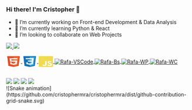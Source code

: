 ### Hi there! I'm Cristopher 👋

- 🔭 I’m currently working on Front-end Development & Data Analysis
- 🌱 I’m currently learning Python & React
- 👯 I’m looking to collaborate on Web Projects

<div>
<a href="https://github.com/cristophermra">
<img  height="150px" src="https://github-readme-stats.vercel.app/api?username=cristophermra&show_icons=true&theme=nightowl"/>
<img  height="150px" src="https://github-readme-stats.vercel.app/api/top-langs/?username=cristophermra&layout=compact&theme=nightowl"/>
</div>

<div style="display: inline_block"><br>
  <img align="center" alt="Rafa-HTML" height="30" width="40" src="https://raw.githubusercontent.com/devicons/devicon/master/icons/html5/html5-original.svg">
  <img align="center" alt="Rafa-CSS" height="30" width="40" src="https://raw.githubusercontent.com/devicons/devicon/master/icons/css3/css3-original.svg">
  <img align="center" alt="Rafa-Js" height="30" width="40" src="https://raw.githubusercontent.com/devicons/devicon/master/icons/javascript/javascript-plain.svg">
  <img align="center" alt="Rafa-VSCode" height="30" width="40" src="https://cdn.jsdelivr.net/gh/devicons/devicon/icons/vscode/vscode-original.svg">
  <img align="center" alt="Rafa-Bs" height="30" width="40" src="https://cdn.jsdelivr.net/gh/devicons/devicon/icons/bootstrap/bootstrap-original.svg">
  <img align="center" alt="Rafa-WP" height="30" width="40" src="https://cdn.jsdelivr.net/gh/devicons/devicon/icons/wordpress/wordpress-plain.svg">
  <img align="center" alt="Rafa-WC" height="30" width="40" src="https://cdn.jsdelivr.net/gh/devicons/devicon/icons/woocommerce/woocommerce-original.svg">
</div>

##

<div> 
  <a href="https://www.linkedin.com/in/roldanosky" target="_blank"><img src="https://img.shields.io/badge/-LinkedIn-%230077B5?style=for-the-badge&logo=linkedin&logoColor=white" target="_blank"></a>
  <a href="https://instagram.com/roldanosky" target="_blank"><img src="https://img.shields.io/badge/-Instagram-%23E4405F?style=for-the-badge&logo=instagram&logoColor=white" target="_blank"></a>
  <a href = "https://twitter.com/roldanosky_"><img src="https://img.shields.io/badge/Twitter-1DA1F2?style=for-the-badge&logo=twitter&logoColor=white" target="_blank"></a>
  <a href = "mailto:info@crisroldan.com"><img src="https://img.shields.io/badge/-Email-%23333?style=for-the-badge&logo=gmail&logoColor=white" target="_blank"></a> 
</div>

<div>
  ![Snake animation](https://github.com/cristophermra/cristophermra/dist/github-contribution-grid-snake.svg)
